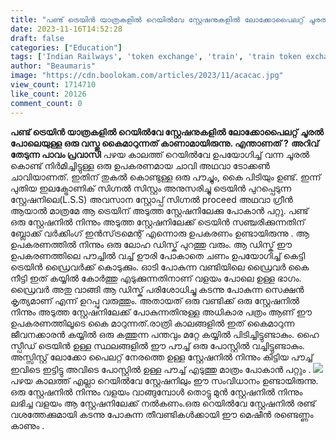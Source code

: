 ```yaml
---
title: "പണ്ട് ട്രെയിൻ യാത്രകളിൽ റെയിൽവേ സ്റ്റേഷനുകളിൽ ലോക്കോപൈലറ്റ് ചൂരൽ പോലെയുള്ള ഒരു വസ്തു കൈമാറുന്നത് കാണാമായിരുന്നു. എന്താണത് ?"
date: 2023-11-16T14:52:28
draft: false
categories: ["Education"]
tags: ['Indian Railways', 'token exchange', 'train', 'train token exchange']
author: "Beaumaris"
image: "https://cdn.boolokam.com/articles/2023/11/acacac.jpg"
view_count: 1714710
like_count: 20126
comment_count: 0
---
```


**പണ്ട് ട്രെയിൻ യാത്രകളിൽ റെയിൽവേ സ്റ്റേഷനുകളിൽ ലോക്കോപൈലറ്റ് ചൂരൽ പോലെയുള്ള ഒരു വസ്തു കൈമാറുന്നത് കാണാമായിരുന്നു. എന്താണത് ?** **അറിവ് തേടുന്ന പാവം പ്രവാസി** പഴയ കാലത്ത് റെയിൽവേ ഉപയോഗിച്ച് വന്ന ചൂരൽ കൊണ്ട് നിർമിച്ചിട്ടുള്ള ഒരു ഉപകരണമായ ചാവി അഥവാ ടോക്കൺ ചാവിയാണത്. ഇതിന് തുകൽ കൊണ്ടുള്ള ഒരു പൗച്ചും, കൈ പിടിയും ഉണ്ട്. ഇന്ന് പുതിയ ഇലക്ട്രോണിക് സിഗ്നൽ സിസ്റ്റം അനുസരിച്ചു ട്രെയിൻ പുറപ്പെടുന്ന സ്റ്റേഷനിലെ(L.S.S) അവസാന സ്റ്റോപ്പ്‌ സിഗ്നൽ proceed അഥവാ ഗ്രീൻ ആയാൽ മാത്രമേ ആ ട്രെയിന് അടുത്ത സ്റ്റേഷനിലേക്കു പോകാൻ പറ്റു. പണ്ട് ഒരു സ്റ്റേഷനിൽ നിന്നും അടുത്ത സ്റ്റേഷനിലേക്ക് ട്രെയിൻ സഞ്ചരിക്കുന്നതിന് ബ്ലോക്ക്‌ വർക്കിംഗ്‌ ഇൻസ്‌ട്രമെന്റ് എന്നൊരു ഉപകരണം ഉണ്ടായിരുന്നു . ആ ഉപകരണത്തിൽ നിന്നും ഒരു ലോഹ ഡിസ്ക് പുറത്തു വരും. ആ ഡിസ്ക് ഈ ഉപകരണത്തിലെ പൗച്ചിൽ വച്ച് ഊരി പോകാതെ ചണം ഉപയോഗിച്ച് കെട്ടി ട്രെയിൻ ഡ്രൈവർക്ക് കൊടുക്കും. ഓടി പോകുന്ന വണ്ടിയിലെ ഡ്രൈവർ കൈ നീട്ടി ഇത് കയ്യിൽ കോർത്തു എടുക്കുന്നതിനാണ് വളയം പോലെ ഉള്ള ഭാഗം. ഡ്രൈവർ അതു വാങ്ങി ആ ഡിസ്ക് പരിശോധിച്ചു കടന്നു പോകുന്ന സെക്ഷൻ കൃത്യമാണ് എന്ന് ഉറപ്പു വരുത്തും. അതായത് ഒരു വണ്ടിക്ക് ഒരു സ്റ്റേഷനിൽ നിന്നും അടുത്ത സ്റ്റേഷനിലേക്ക് പോകുന്നതിനുള്ള അധികാര പത്രം ആണ് ഈ ഉപകരണത്തിലൂടെ കൈ മാറുന്നത്.രാത്രി കാലങ്ങളിൽ ഇത് കൈമാറുന്ന ജീവനക്കാരൻ കയ്യിൽ ഒരു കത്തുന്ന പന്തവും മറ്റേ കയ്യിൽ പിടിച്ചിട്ടുണ്ടാകും. ഹൈ സ്പീഡ് ട്രെയിൻ ഉള്ള സ്ഥലങ്ങളിൽ ഈ പൗച്ച് ഒരു പോസ്റ്റിൽ വച്ചിട്ടുണ്ടാകും. അസ്സിസ്റ്റ്‌ ലോക്കോ പൈലറ്റ് നേരത്തെ ഉള്ള സ്റ്റേഷനിൽ നിന്നും കിട്ടിയ പൗച്ച് ഇവിടെ ഇട്ടിട്ടു അവിടെ പോസ്റ്റിൽ ഉള്ള പൗച്ച് എടുത്തു മാത്രം പോകാൻ പറ്റും . ![](https://cdn.boolokam.com/articles/2023/11/accacacc.jpg)പഴയ കാലത്ത് എല്ലാ റെയിൽവേ സ്റ്റേഷനിലും ഈ സംവിധാനം ഉണ്ടായിരുന്നു. ഒരു സ്റ്റേഷനിൽ നിന്നും വളയം വാങ്ങുമ്പോൾ തൊട്ടു മുൻ സ്റ്റേഷനിൽ നിന്നും ലഭിച്ച വളയം ആ സ്റ്റേഷനിലേക്ക് നൽകണം.ഒരു റെയിൽവേ സ്റ്റേഷനിൽ രണ്ട് വശത്തേക്കുമായി കടന്നു പോകുന്ന തീവണ്ടികൾക്കായി ഈ മെഷീൻ രണ്ടെണ്ണം കാണും .
